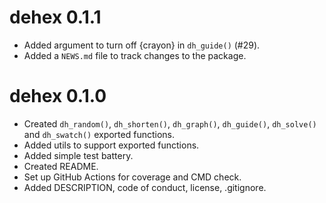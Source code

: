 # dehex 0.1.1

* Added argument to turn off {crayon} in `dh_guide()` (#29).
* Added a `NEWS.md` file to track changes to the package.

# dehex 0.1.0

* Created `dh_random()`, `dh_shorten()`, `dh_graph()`, `dh_guide()`, `dh_solve()` and `dh_swatch()` exported functions.
* Added utils to support exported functions.
* Added simple test battery.
* Created README.
* Set up GitHub Actions for coverage and CMD check.
* Added DESCRIPTION, code of conduct, license, .gitignore.


